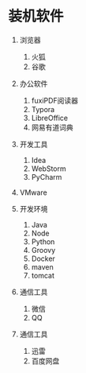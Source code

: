 # 装机软件

1. 浏览器

   1. 火狐
   2. 谷歌
2. 办公软件

   1. fuxiPDF阅读器
   2. Typora
   3. LibreOffice
   4. 网易有道词典
3. 开发工具

   1. Idea
   2. WebStorm
   3. PyCharm
4. VMware
4. 开发环境

   1. Java
   2. Node
   3. Python
   4. Groovy
   5. Docker
   6. maven
   7. tomcat
5. 通信工具

   1. 微信
   2. QQ
6. 通信工具
   1. 迅雷
   2. 百度网盘